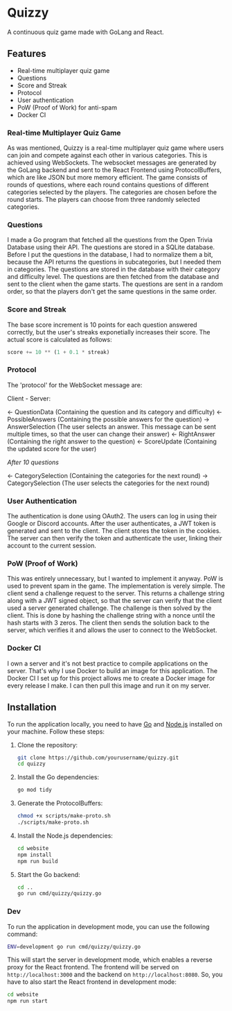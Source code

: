 # Quizzy
A continuous quiz game made with GoLang and React.

## Features
- Real-time multiplayer quiz game
- Questions
- Score and Streak
- Protocol
- User authentication
- PoW (Proof of Work) for anti-spam
- Docker CI

### Real-time Multiplayer Quiz Game
As was mentioned, Quizzy is a real-time multiplayer quiz game where users can join and compete against each other in various categories. This is achieved using WebSockets. The websocket messages are generated by the GoLang backend and sent to the React Frontend using ProtocolBuffers, which are like JSON but more memory efficient. The game consists of rounds of questions, where each round contains questions of different categories selected by the players. The categories are chosen before the round starts. The players can choose from three randomly selected categories. 

### Questions
I made a Go program that fetched all the questions from the Open Trivia Database using their API. The questions are stored in a SQLite database. Before I put the questions in the database, I had to normalize them a bit, because the API returns the questions in subcategories, but I needed them in categories. The questions are stored in the database with their category and difficulty level. The questions are then fetched from the database and sent to the client when the game starts. The questions are sent in a random order, so that the players don't get the same questions in the same order.

### Score and Streak
The base score increment is 10 points for each question answered correctly, but the user's streaks exponetially increases their score. The actual score is calculated as follows:
```python
score += 10 ** (1 + 0.1 * streak)
```


### Protocol
The 'protocol' for the WebSocket message are:

Client - Server:

<- QuestionData (Containing the question and its category and difficulty)
<- PossibleAnswers (Containing the possible answers for the question)
-> AnswerSelection (The user selects an answer. This message can be sent multiple times, so that the user can change their answer)
<- RightAnswer (Containing the right answer to the question)
<- ScoreUpdate (Containing the updated score for the user)

*After 10 questions*

<- CategorySelection (Containing the categories for the next round)
-> CategorySelection (The user selects the categories for the next round)

### User Authentication
The authentication is done using OAuth2. The users can log in using their Google or Discord accounts. After the user authenticates, a JWT token is generated and sent to the client. The client stores the token in the cookies. The server can then verify the token and authenticate the user, linking their account to the current session. 

### PoW (Proof of Work)
This was entirely unnecessary, but I wanted to implement it anyway. PoW is used to prevent spam in the game. The implementation is verely simple. The client send a challenge request to the server. This returns a challenge string along with a JWT signed object, so that the server can verify that the client used a server generated challenge. The challenge is then solved by the client. This is done by hashing the challenge string with a nonce until the hash starts with 3 zeros. The client then sends the solution back to the server, which verifies it and allows the user to connect to the WebSocket.

### Docker CI
I own a server and it's not best practice to compile applications on the server. That's why I use Docker to build an image for this application. The Docker CI I set up for this project allows me to create a Docker image for every release I make. I can then pull this image and run it on my server.

## Installation

To run the application locally, you need to have [Go](https://golang.org/dl/) and [Node.js](https://nodejs.org/en/download/) installed on your machine. Follow these steps:

1. Clone the repository:
   ```bash
   git clone https://github.com/yourusername/quizzy.git
   cd quizzy
   ```

1. Install the Go dependencies:
   ```bash
   go mod tidy
   ```

1. Generate the ProtocolBuffers:
   ```bash
   chmod +x scripts/make-proto.sh
   ./scripts/make-proto.sh
   ```

1. Install the Node.js dependencies:
   ```bash
   cd website
   npm install
   npm run build
   ```

1. Start the Go backend:
   ```bash
   cd ..
   go run cmd/quizzy/quizzy.go
   ```

### Dev
To run the application in development mode, you can use the following command:
```bash
ENV=development go run cmd/quizzy/quizzy.go
```
This will start the server in development mode, which enables a reverse proxy for the React frontend. The frontend will be served on `http://localhost:3000` and the backend on `http://localhost:8080`. So, you have to also start the React frontend in development mode:
```bash
cd website
npm run start
```